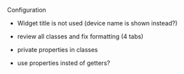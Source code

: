 Configuration 
- Widget title is not used (device name is shown instead?)



- review all classes and fix formatting (4 tabs)
- private properties in classes 
- use properties insted of getters?
